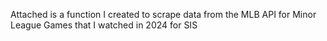 Attached is a function I created to scrape data from the MLB API for Minor League Games that I watched in 2024 for SIS
